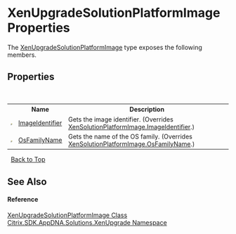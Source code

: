 # XenUpgradeSolutionPlatformImage Properties
 

The <a href="e4cd4f04-dc79-5a7c-8e29-437668349f58">XenUpgradeSolutionPlatformImage</a> type exposes the following members.


## Properties
&nbsp;<table><tr><th></th><th>Name</th><th>Description</th></tr><tr><td>![Public property](media/pubproperty.gif "Public property")</td><td><a href="8f83d018-8f97-0f4f-15da-cdb7a332c178">ImageIdentifier</a></td><td>
Gets the image identifier.
 (Overrides <a href="7223fe3d-5e12-4ade-13fd-c11888b0add9">XenSolutionPlatformImage.ImageIdentifier</a>.)</td></tr><tr><td>![Public property](media/pubproperty.gif "Public property")</td><td><a href="27415315-cf80-fc2e-a902-2db9fa36005f">OsFamilyName</a></td><td>
Gets the name of the OS family.
 (Overrides <a href="b84edbc7-d461-d9c8-8273-bc289804733f">XenSolutionPlatformImage.OsFamilyName</a>.)</td></tr></table>&nbsp;
<a href="#xenupgradesolutionplatformimage-properties">Back to Top</a>

## See Also


#### Reference
<a href="e4cd4f04-dc79-5a7c-8e29-437668349f58">XenUpgradeSolutionPlatformImage Class</a><br /><a href="2805b95f-a335-5d98-deaf-c0312b394eda">Citrix.SDK.AppDNA.Solutions.XenUpgrade Namespace</a><br />